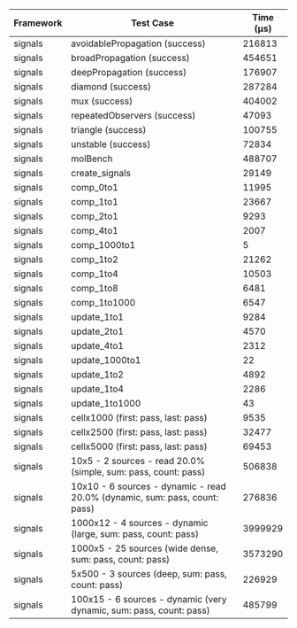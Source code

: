 | Framework | Test Case | Time (μs) |
| --- | --- | --- |
| signals | avoidablePropagation (success) | 216813 |
| signals | broadPropagation (success) | 454651 |
| signals | deepPropagation (success) | 176907 |
| signals | diamond (success) | 287284 |
| signals | mux (success) | 404002 |
| signals | repeatedObservers (success) | 47093 |
| signals | triangle (success) | 100755 |
| signals | unstable (success) | 72834 |
| signals | molBench | 488707 |
| signals | create_signals | 29149 |
| signals | comp_0to1 | 11995 |
| signals | comp_1to1 | 23667 |
| signals | comp_2to1 | 9293 |
| signals | comp_4to1 | 2007 |
| signals | comp_1000to1 | 5 |
| signals | comp_1to2 | 21262 |
| signals | comp_1to4 | 10503 |
| signals | comp_1to8 | 6481 |
| signals | comp_1to1000 | 6547 |
| signals | update_1to1 | 9284 |
| signals | update_2to1 | 4570 |
| signals | update_4to1 | 2312 |
| signals | update_1000to1 | 22 |
| signals | update_1to2 | 4892 |
| signals | update_1to4 | 2286 |
| signals | update_1to1000 | 43 |
| signals | cellx1000 (first: pass, last: pass) | 9535 |
| signals | cellx2500 (first: pass, last: pass) | 32477 |
| signals | cellx5000 (first: pass, last: pass) | 69453 |
| signals | 10x5 - 2 sources - read 20.0% (simple, sum: pass, count: pass) | 506838 |
| signals | 10x10 - 6 sources - dynamic - read 20.0% (dynamic, sum: pass, count: pass) | 276836 |
| signals | 1000x12 - 4 sources - dynamic (large, sum: pass, count: pass) | 3999929 |
| signals | 1000x5 - 25 sources (wide dense, sum: pass, count: pass) | 3573290 |
| signals | 5x500 - 3 sources (deep, sum: pass, count: pass) | 226929 |
| signals | 100x15 - 6 sources - dynamic (very dynamic, sum: pass, count: pass) | 485799 |
